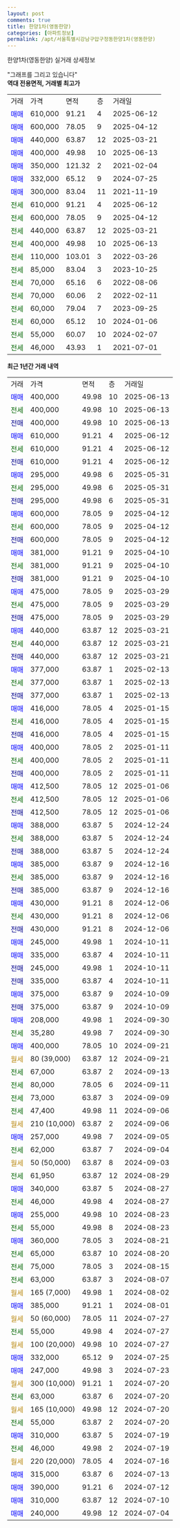 ```yaml
---
layout: post
comments: true
title: 한양1차(영동한양)
categories: [아파트정보]
permalink: /apt/서울특별시강남구압구정동한양1차(영동한양)
---
```


한양1차(영동한양) 실거래 상세정보

<script type="text/javascript">
  google.charts.load('current', {'packages':['line', 'corechart']});
  google.charts.setOnLoadCallback(drawChart);

  function drawChart() {
    var data = new google.visualization.DataTable();
    data.addColumn('date', '거래일');
    data.addColumn('number', "매매");
    data.addColumn('number', "전세");
    data.addColumn('number', "전매");

    data.addRows([[new Date(Date.parse("2025-06-13")), 400000, null, null], [new Date(Date.parse("2025-06-13")), null, 400000, null], [new Date(Date.parse("2025-06-13")), null, null, 400000], [new Date(Date.parse("2025-06-12")), 610000, null, null], [new Date(Date.parse("2025-06-12")), null, 610000, null], [new Date(Date.parse("2025-06-12")), null, null, 610000], [new Date(Date.parse("2025-05-31")), 295000, null, null], [new Date(Date.parse("2025-05-31")), null, 295000, null], [new Date(Date.parse("2025-05-31")), null, null, 295000], [new Date(Date.parse("2025-04-12")), 600000, null, null], [new Date(Date.parse("2025-04-12")), null, 600000, null], [new Date(Date.parse("2025-04-12")), null, null, 600000], [new Date(Date.parse("2025-04-10")), 381000, null, null], [new Date(Date.parse("2025-04-10")), null, 381000, null], [new Date(Date.parse("2025-04-10")), null, null, 381000], [new Date(Date.parse("2025-03-29")), 475000, null, null], [new Date(Date.parse("2025-03-29")), null, 475000, null], [new Date(Date.parse("2025-03-29")), null, null, 475000], [new Date(Date.parse("2025-03-21")), 440000, null, null], [new Date(Date.parse("2025-03-21")), null, 440000, null], [new Date(Date.parse("2025-03-21")), null, null, 440000], [new Date(Date.parse("2025-02-13")), 377000, null, null], [new Date(Date.parse("2025-02-13")), null, 377000, null], [new Date(Date.parse("2025-02-13")), null, null, 377000], [new Date(Date.parse("2025-01-15")), 416000, null, null], [new Date(Date.parse("2025-01-15")), null, 416000, null], [new Date(Date.parse("2025-01-15")), null, null, 416000], [new Date(Date.parse("2025-01-11")), 400000, null, null], [new Date(Date.parse("2025-01-11")), null, 400000, null], [new Date(Date.parse("2025-01-11")), null, null, 400000], [new Date(Date.parse("2025-01-06")), 412500, null, null], [new Date(Date.parse("2025-01-06")), null, 412500, null], [new Date(Date.parse("2025-01-06")), null, null, 412500], [new Date(Date.parse("2024-12-24")), 388000, null, null], [new Date(Date.parse("2024-12-24")), null, 388000, null], [new Date(Date.parse("2024-12-24")), null, null, 388000], [new Date(Date.parse("2024-12-16")), 385000, null, null], [new Date(Date.parse("2024-12-16")), null, 385000, null], [new Date(Date.parse("2024-12-16")), null, null, 385000], [new Date(Date.parse("2024-12-06")), 430000, null, null], [new Date(Date.parse("2024-12-06")), null, 430000, null], [new Date(Date.parse("2024-12-06")), null, null, 430000], [new Date(Date.parse("2024-10-11")), 245000, null, null], [new Date(Date.parse("2024-10-11")), 335000, null, null], [new Date(Date.parse("2024-10-11")), null, null, 245000], [new Date(Date.parse("2024-10-11")), null, null, 335000], [new Date(Date.parse("2024-10-09")), 375000, null, null], [new Date(Date.parse("2024-10-09")), null, null, 375000], [new Date(Date.parse("2024-09-30")), 208000, null, null], [new Date(Date.parse("2024-09-30")), null, 35280, null], [new Date(Date.parse("2024-09-21")), 400000, null, null], [new Date(Date.parse("2024-09-21")), null, null, null], [new Date(Date.parse("2024-09-13")), null, 67000, null], [new Date(Date.parse("2024-09-11")), null, 80000, null], [new Date(Date.parse("2024-09-09")), null, 73000, null], [new Date(Date.parse("2024-09-06")), null, 47400, null], [new Date(Date.parse("2024-09-06")), null, null, null], [new Date(Date.parse("2024-09-05")), 257000, null, null], [new Date(Date.parse("2024-09-04")), null, 62000, null], [new Date(Date.parse("2024-09-03")), null, null, null], [new Date(Date.parse("2024-08-29")), null, 61950, null], [new Date(Date.parse("2024-08-27")), 340000, null, null], [new Date(Date.parse("2024-08-27")), null, 46000, null], [new Date(Date.parse("2024-08-23")), 255000, null, null], [new Date(Date.parse("2024-08-23")), null, 55000, null], [new Date(Date.parse("2024-08-21")), 360000, null, null], [new Date(Date.parse("2024-08-20")), null, 65000, null], [new Date(Date.parse("2024-08-15")), null, 75000, null], [new Date(Date.parse("2024-08-07")), null, 63000, null], [new Date(Date.parse("2024-08-02")), null, null, null], [new Date(Date.parse("2024-08-01")), 385000, null, null], [new Date(Date.parse("2024-07-27")), null, null, null], [new Date(Date.parse("2024-07-27")), null, 55000, null], [new Date(Date.parse("2024-07-27")), null, null, null], [new Date(Date.parse("2024-07-25")), 332000, null, null], [new Date(Date.parse("2024-07-23")), 247000, null, null], [new Date(Date.parse("2024-07-20")), null, null, null], [new Date(Date.parse("2024-07-20")), null, 63000, null], [new Date(Date.parse("2024-07-20")), null, null, null], [new Date(Date.parse("2024-07-20")), null, 55000, null], [new Date(Date.parse("2024-07-19")), 310000, null, null], [new Date(Date.parse("2024-07-19")), null, 46000, null], [new Date(Date.parse("2024-07-16")), null, null, null], [new Date(Date.parse("2024-07-13")), 315000, null, null], [new Date(Date.parse("2024-07-12")), 390000, null, null], [new Date(Date.parse("2024-07-10")), 310000, null, null], [new Date(Date.parse("2024-07-04")), 240000, null, null]]);

    var options = {
      hAxis: {
        format: 'yyyy/MM/dd'
      },    
      lineWidth: 0,
      pointsVisible: true,    
      title: '최근 1년간 유형별 실거래가 분포',
      legend: { position: 'bottom' }
    };

    var formatter = new google.visualization.NumberFormat({pattern:'###,###'} );
    formatter.format(data, 1);
    formatter.format(data, 2);
    
    setTimeout(function() {
        var chart = new google.visualization.LineChart(document.getElementById('columnchart_material'));
        chart.draw(data, (options));
        document.getElementById('loading').style.display = 'none';
    }, 200);
  }
</script>


<div id="loading" style="z-index:20; display: block; margin-left: 0px">"그래프를 그리고 있습니다"</div>
<div id="columnchart_material" style="width: 95%; margin-left: 0px; display: block"></div>
<!-- contents start -->
<b>역대 전용면적, 거래별 최고가</b>
<table class="sortable">
    <tr>
      <td>거래</td>
      <td>가격</td>
      <td>면적</td>
      <td>층</td>
      <td>거래일</td>
    </tr>
        <tr>
          <td><a style="color: blue">매매</a></td>
          <td>610,000</td>
          <td>91.21</td>
          <td>4</td>
          <td>2025-06-12</td>
        </tr>            <tr>
          <td><a style="color: blue">매매</a></td>
          <td>600,000</td>
          <td>78.05</td>
          <td>9</td>
          <td>2025-04-12</td>
        </tr>            <tr>
          <td><a style="color: blue">매매</a></td>
          <td>440,000</td>
          <td>63.87</td>
          <td>12</td>
          <td>2025-03-21</td>
        </tr>            <tr>
          <td><a style="color: blue">매매</a></td>
          <td>400,000</td>
          <td>49.98</td>
          <td>10</td>
          <td>2025-06-13</td>
        </tr>            <tr>
          <td><a style="color: blue">매매</a></td>
          <td>350,000</td>
          <td>121.32</td>
          <td>2</td>
          <td>2021-02-04</td>
        </tr>            <tr>
          <td><a style="color: blue">매매</a></td>
          <td>332,000</td>
          <td>65.12</td>
          <td>9</td>
          <td>2024-07-25</td>
        </tr>            <tr>
          <td><a style="color: blue">매매</a></td>
          <td>300,000</td>
          <td>83.04</td>
          <td>11</td>
          <td>2021-11-19</td>
        </tr>        
        <tr>
              <td><a style="color: darkgreen">전세</a></td>
              <td>610,000</td>
              <td>91.21</td>
              <td>4</td>
              <td>2025-06-12</td>
            </tr>            <tr>
              <td><a style="color: darkgreen">전세</a></td>
              <td>600,000</td>
              <td>78.05</td>
              <td>9</td>
              <td>2025-04-12</td>
            </tr>            <tr>
              <td><a style="color: darkgreen">전세</a></td>
              <td>440,000</td>
              <td>63.87</td>
              <td>12</td>
              <td>2025-03-21</td>
            </tr>            <tr>
              <td><a style="color: darkgreen">전세</a></td>
              <td>400,000</td>
              <td>49.98</td>
              <td>10</td>
              <td>2025-06-13</td>
            </tr>            <tr>
              <td><a style="color: darkgreen">전세</a></td>
              <td>110,000</td>
              <td>103.01</td>
              <td>3</td>
              <td>2022-03-26</td>
            </tr>            <tr>
              <td><a style="color: darkgreen">전세</a></td>
              <td>85,000</td>
              <td>83.04</td>
              <td>3</td>
              <td>2023-10-25</td>
            </tr>            <tr>
              <td><a style="color: darkgreen">전세</a></td>
              <td>70,000</td>
              <td>65.16</td>
              <td>6</td>
              <td>2022-08-06</td>
            </tr>            <tr>
              <td><a style="color: darkgreen">전세</a></td>
              <td>70,000</td>
              <td>60.06</td>
              <td>2</td>
              <td>2022-02-11</td>
            </tr>            <tr>
              <td><a style="color: darkgreen">전세</a></td>
              <td>60,000</td>
              <td>79.04</td>
              <td>7</td>
              <td>2023-09-25</td>
            </tr>            <tr>
              <td><a style="color: darkgreen">전세</a></td>
              <td>60,000</td>
              <td>65.12</td>
              <td>10</td>
              <td>2024-01-06</td>
            </tr>            <tr>
              <td><a style="color: darkgreen">전세</a></td>
              <td>55,000</td>
              <td>60.07</td>
              <td>10</td>
              <td>2024-02-07</td>
            </tr>            <tr>
              <td><a style="color: darkgreen">전세</a></td>
              <td>46,000</td>
              <td>43.93</td>
              <td>1</td>
              <td>2021-07-01</td>
            </tr>        
    
</table>

<b>최근 1년간 거래 내역</b>

<table class="sortable">
    <tr>
      <td>거래</td>
      <td>가격</td>
      <td>면적</td>
      <td>층</td>
      <td>거래일</td>
    </tr>
    <tr>
      <td><a style="color: blue">매매</a></td>
      <td>400,000</td>
      <td>49.98</td>
      <td>10</td>
      <td>2025-06-13</td>
    </tr>          <tr>
      <td><a style="color: darkgreen">전세</a></td>
      <td>400,000</td>
      <td>49.98</td>
      <td>10</td>
      <td>2025-06-13</td>
    </tr>          <tr>
      <td><a style="color: darkblue">전매</a></td>
      <td>400,000</td>
      <td>49.98</td>
      <td>10</td>
      <td>2025-06-13</td>
    </tr>          <tr>
      <td><a style="color: blue">매매</a></td>
      <td>610,000</td>
      <td>91.21</td>
      <td>4</td>
      <td>2025-06-12</td>
    </tr>          <tr>
      <td><a style="color: darkgreen">전세</a></td>
      <td>610,000</td>
      <td>91.21</td>
      <td>4</td>
      <td>2025-06-12</td>
    </tr>          <tr>
      <td><a style="color: darkblue">전매</a></td>
      <td>610,000</td>
      <td>91.21</td>
      <td>4</td>
      <td>2025-06-12</td>
    </tr>          <tr>
      <td><a style="color: blue">매매</a></td>
      <td>295,000</td>
      <td>49.98</td>
      <td>6</td>
      <td>2025-05-31</td>
    </tr>          <tr>
      <td><a style="color: darkgreen">전세</a></td>
      <td>295,000</td>
      <td>49.98</td>
      <td>6</td>
      <td>2025-05-31</td>
    </tr>          <tr>
      <td><a style="color: darkblue">전매</a></td>
      <td>295,000</td>
      <td>49.98</td>
      <td>6</td>
      <td>2025-05-31</td>
    </tr>          <tr>
      <td><a style="color: blue">매매</a></td>
      <td>600,000</td>
      <td>78.05</td>
      <td>9</td>
      <td>2025-04-12</td>
    </tr>          <tr>
      <td><a style="color: darkgreen">전세</a></td>
      <td>600,000</td>
      <td>78.05</td>
      <td>9</td>
      <td>2025-04-12</td>
    </tr>          <tr>
      <td><a style="color: darkblue">전매</a></td>
      <td>600,000</td>
      <td>78.05</td>
      <td>9</td>
      <td>2025-04-12</td>
    </tr>          <tr>
      <td><a style="color: blue">매매</a></td>
      <td>381,000</td>
      <td>91.21</td>
      <td>9</td>
      <td>2025-04-10</td>
    </tr>          <tr>
      <td><a style="color: darkgreen">전세</a></td>
      <td>381,000</td>
      <td>91.21</td>
      <td>9</td>
      <td>2025-04-10</td>
    </tr>          <tr>
      <td><a style="color: darkblue">전매</a></td>
      <td>381,000</td>
      <td>91.21</td>
      <td>9</td>
      <td>2025-04-10</td>
    </tr>          <tr>
      <td><a style="color: blue">매매</a></td>
      <td>475,000</td>
      <td>78.05</td>
      <td>9</td>
      <td>2025-03-29</td>
    </tr>          <tr>
      <td><a style="color: darkgreen">전세</a></td>
      <td>475,000</td>
      <td>78.05</td>
      <td>9</td>
      <td>2025-03-29</td>
    </tr>          <tr>
      <td><a style="color: darkblue">전매</a></td>
      <td>475,000</td>
      <td>78.05</td>
      <td>9</td>
      <td>2025-03-29</td>
    </tr>          <tr>
      <td><a style="color: blue">매매</a></td>
      <td>440,000</td>
      <td>63.87</td>
      <td>12</td>
      <td>2025-03-21</td>
    </tr>          <tr>
      <td><a style="color: darkgreen">전세</a></td>
      <td>440,000</td>
      <td>63.87</td>
      <td>12</td>
      <td>2025-03-21</td>
    </tr>          <tr>
      <td><a style="color: darkblue">전매</a></td>
      <td>440,000</td>
      <td>63.87</td>
      <td>12</td>
      <td>2025-03-21</td>
    </tr>          <tr>
      <td><a style="color: blue">매매</a></td>
      <td>377,000</td>
      <td>63.87</td>
      <td>1</td>
      <td>2025-02-13</td>
    </tr>          <tr>
      <td><a style="color: darkgreen">전세</a></td>
      <td>377,000</td>
      <td>63.87</td>
      <td>1</td>
      <td>2025-02-13</td>
    </tr>          <tr>
      <td><a style="color: darkblue">전매</a></td>
      <td>377,000</td>
      <td>63.87</td>
      <td>1</td>
      <td>2025-02-13</td>
    </tr>          <tr>
      <td><a style="color: blue">매매</a></td>
      <td>416,000</td>
      <td>78.05</td>
      <td>4</td>
      <td>2025-01-15</td>
    </tr>          <tr>
      <td><a style="color: darkgreen">전세</a></td>
      <td>416,000</td>
      <td>78.05</td>
      <td>4</td>
      <td>2025-01-15</td>
    </tr>          <tr>
      <td><a style="color: darkblue">전매</a></td>
      <td>416,000</td>
      <td>78.05</td>
      <td>4</td>
      <td>2025-01-15</td>
    </tr>          <tr>
      <td><a style="color: blue">매매</a></td>
      <td>400,000</td>
      <td>78.05</td>
      <td>2</td>
      <td>2025-01-11</td>
    </tr>          <tr>
      <td><a style="color: darkgreen">전세</a></td>
      <td>400,000</td>
      <td>78.05</td>
      <td>2</td>
      <td>2025-01-11</td>
    </tr>          <tr>
      <td><a style="color: darkblue">전매</a></td>
      <td>400,000</td>
      <td>78.05</td>
      <td>2</td>
      <td>2025-01-11</td>
    </tr>          <tr>
      <td><a style="color: blue">매매</a></td>
      <td>412,500</td>
      <td>78.05</td>
      <td>12</td>
      <td>2025-01-06</td>
    </tr>          <tr>
      <td><a style="color: darkgreen">전세</a></td>
      <td>412,500</td>
      <td>78.05</td>
      <td>12</td>
      <td>2025-01-06</td>
    </tr>          <tr>
      <td><a style="color: darkblue">전매</a></td>
      <td>412,500</td>
      <td>78.05</td>
      <td>12</td>
      <td>2025-01-06</td>
    </tr>          <tr>
      <td><a style="color: blue">매매</a></td>
      <td>388,000</td>
      <td>63.87</td>
      <td>5</td>
      <td>2024-12-24</td>
    </tr>          <tr>
      <td><a style="color: darkgreen">전세</a></td>
      <td>388,000</td>
      <td>63.87</td>
      <td>5</td>
      <td>2024-12-24</td>
    </tr>          <tr>
      <td><a style="color: darkblue">전매</a></td>
      <td>388,000</td>
      <td>63.87</td>
      <td>5</td>
      <td>2024-12-24</td>
    </tr>          <tr>
      <td><a style="color: blue">매매</a></td>
      <td>385,000</td>
      <td>63.87</td>
      <td>9</td>
      <td>2024-12-16</td>
    </tr>          <tr>
      <td><a style="color: darkgreen">전세</a></td>
      <td>385,000</td>
      <td>63.87</td>
      <td>9</td>
      <td>2024-12-16</td>
    </tr>          <tr>
      <td><a style="color: darkblue">전매</a></td>
      <td>385,000</td>
      <td>63.87</td>
      <td>9</td>
      <td>2024-12-16</td>
    </tr>          <tr>
      <td><a style="color: blue">매매</a></td>
      <td>430,000</td>
      <td>91.21</td>
      <td>8</td>
      <td>2024-12-06</td>
    </tr>          <tr>
      <td><a style="color: darkgreen">전세</a></td>
      <td>430,000</td>
      <td>91.21</td>
      <td>8</td>
      <td>2024-12-06</td>
    </tr>          <tr>
      <td><a style="color: darkblue">전매</a></td>
      <td>430,000</td>
      <td>91.21</td>
      <td>8</td>
      <td>2024-12-06</td>
    </tr>          <tr>
      <td><a style="color: blue">매매</a></td>
      <td>245,000</td>
      <td>49.98</td>
      <td>1</td>
      <td>2024-10-11</td>
    </tr>          <tr>
      <td><a style="color: blue">매매</a></td>
      <td>335,000</td>
      <td>63.87</td>
      <td>4</td>
      <td>2024-10-11</td>
    </tr>          <tr>
      <td><a style="color: darkblue">전매</a></td>
      <td>245,000</td>
      <td>49.98</td>
      <td>1</td>
      <td>2024-10-11</td>
    </tr>          <tr>
      <td><a style="color: darkblue">전매</a></td>
      <td>335,000</td>
      <td>63.87</td>
      <td>4</td>
      <td>2024-10-11</td>
    </tr>          <tr>
      <td><a style="color: blue">매매</a></td>
      <td>375,000</td>
      <td>63.87</td>
      <td>9</td>
      <td>2024-10-09</td>
    </tr>          <tr>
      <td><a style="color: darkblue">전매</a></td>
      <td>375,000</td>
      <td>63.87</td>
      <td>9</td>
      <td>2024-10-09</td>
    </tr>          <tr>
      <td><a style="color: blue">매매</a></td>
      <td>208,000</td>
      <td>49.98</td>
      <td>1</td>
      <td>2024-09-30</td>
    </tr>          <tr>
      <td><a style="color: darkgreen">전세</a></td>
      <td>35,280</td>
      <td>49.98</td>
      <td>7</td>
      <td>2024-09-30</td>
    </tr>          <tr>
      <td><a style="color: blue">매매</a></td>
      <td>400,000</td>
      <td>78.05</td>
      <td>10</td>
      <td>2024-09-21</td>
    </tr>          <tr>
      <td><a style="color: darkgoldenrod">월세</a></td>
      <td>80 (39,000)</td>
      <td>63.87</td>
      <td>12</td>
      <td>2024-09-21</td>
    </tr>          <tr>
      <td><a style="color: darkgreen">전세</a></td>
      <td>67,000</td>
      <td>63.87</td>
      <td>2</td>
      <td>2024-09-13</td>
    </tr>          <tr>
      <td><a style="color: darkgreen">전세</a></td>
      <td>80,000</td>
      <td>78.05</td>
      <td>6</td>
      <td>2024-09-11</td>
    </tr>          <tr>
      <td><a style="color: darkgreen">전세</a></td>
      <td>73,000</td>
      <td>63.87</td>
      <td>3</td>
      <td>2024-09-09</td>
    </tr>          <tr>
      <td><a style="color: darkgreen">전세</a></td>
      <td>47,400</td>
      <td>49.98</td>
      <td>11</td>
      <td>2024-09-06</td>
    </tr>          <tr>
      <td><a style="color: darkgoldenrod">월세</a></td>
      <td>210 (10,000)</td>
      <td>63.87</td>
      <td>2</td>
      <td>2024-09-06</td>
    </tr>          <tr>
      <td><a style="color: blue">매매</a></td>
      <td>257,000</td>
      <td>49.98</td>
      <td>7</td>
      <td>2024-09-05</td>
    </tr>          <tr>
      <td><a style="color: darkgreen">전세</a></td>
      <td>62,000</td>
      <td>63.87</td>
      <td>7</td>
      <td>2024-09-04</td>
    </tr>          <tr>
      <td><a style="color: darkgoldenrod">월세</a></td>
      <td>50 (50,000)</td>
      <td>63.87</td>
      <td>8</td>
      <td>2024-09-03</td>
    </tr>          <tr>
      <td><a style="color: darkgreen">전세</a></td>
      <td>61,950</td>
      <td>63.87</td>
      <td>12</td>
      <td>2024-08-29</td>
    </tr>          <tr>
      <td><a style="color: blue">매매</a></td>
      <td>340,000</td>
      <td>63.87</td>
      <td>5</td>
      <td>2024-08-27</td>
    </tr>          <tr>
      <td><a style="color: darkgreen">전세</a></td>
      <td>46,000</td>
      <td>49.98</td>
      <td>4</td>
      <td>2024-08-27</td>
    </tr>          <tr>
      <td><a style="color: blue">매매</a></td>
      <td>255,000</td>
      <td>49.98</td>
      <td>10</td>
      <td>2024-08-23</td>
    </tr>          <tr>
      <td><a style="color: darkgreen">전세</a></td>
      <td>55,000</td>
      <td>49.98</td>
      <td>8</td>
      <td>2024-08-23</td>
    </tr>          <tr>
      <td><a style="color: blue">매매</a></td>
      <td>360,000</td>
      <td>78.05</td>
      <td>3</td>
      <td>2024-08-21</td>
    </tr>          <tr>
      <td><a style="color: darkgreen">전세</a></td>
      <td>65,000</td>
      <td>63.87</td>
      <td>10</td>
      <td>2024-08-20</td>
    </tr>          <tr>
      <td><a style="color: darkgreen">전세</a></td>
      <td>75,000</td>
      <td>78.05</td>
      <td>3</td>
      <td>2024-08-15</td>
    </tr>          <tr>
      <td><a style="color: darkgreen">전세</a></td>
      <td>63,000</td>
      <td>63.87</td>
      <td>3</td>
      <td>2024-08-07</td>
    </tr>          <tr>
      <td><a style="color: darkgoldenrod">월세</a></td>
      <td>165 (7,000)</td>
      <td>49.98</td>
      <td>1</td>
      <td>2024-08-02</td>
    </tr>          <tr>
      <td><a style="color: blue">매매</a></td>
      <td>385,000</td>
      <td>91.21</td>
      <td>1</td>
      <td>2024-08-01</td>
    </tr>          <tr>
      <td><a style="color: darkgoldenrod">월세</a></td>
      <td>50 (60,000)</td>
      <td>78.05</td>
      <td>11</td>
      <td>2024-07-27</td>
    </tr>          <tr>
      <td><a style="color: darkgreen">전세</a></td>
      <td>55,000</td>
      <td>49.98</td>
      <td>4</td>
      <td>2024-07-27</td>
    </tr>          <tr>
      <td><a style="color: darkgoldenrod">월세</a></td>
      <td>100 (20,000)</td>
      <td>49.98</td>
      <td>10</td>
      <td>2024-07-27</td>
    </tr>          <tr>
      <td><a style="color: blue">매매</a></td>
      <td>332,000</td>
      <td>65.12</td>
      <td>9</td>
      <td>2024-07-25</td>
    </tr>          <tr>
      <td><a style="color: blue">매매</a></td>
      <td>247,000</td>
      <td>49.98</td>
      <td>3</td>
      <td>2024-07-23</td>
    </tr>          <tr>
      <td><a style="color: darkgoldenrod">월세</a></td>
      <td>300 (10,000)</td>
      <td>91.21</td>
      <td>1</td>
      <td>2024-07-20</td>
    </tr>          <tr>
      <td><a style="color: darkgreen">전세</a></td>
      <td>63,000</td>
      <td>63.87</td>
      <td>6</td>
      <td>2024-07-20</td>
    </tr>          <tr>
      <td><a style="color: darkgoldenrod">월세</a></td>
      <td>165 (10,000)</td>
      <td>49.98</td>
      <td>12</td>
      <td>2024-07-20</td>
    </tr>          <tr>
      <td><a style="color: darkgreen">전세</a></td>
      <td>55,000</td>
      <td>63.87</td>
      <td>2</td>
      <td>2024-07-20</td>
    </tr>          <tr>
      <td><a style="color: blue">매매</a></td>
      <td>310,000</td>
      <td>63.87</td>
      <td>5</td>
      <td>2024-07-19</td>
    </tr>          <tr>
      <td><a style="color: darkgreen">전세</a></td>
      <td>46,000</td>
      <td>49.98</td>
      <td>2</td>
      <td>2024-07-19</td>
    </tr>          <tr>
      <td><a style="color: darkgoldenrod">월세</a></td>
      <td>220 (20,000)</td>
      <td>78.05</td>
      <td>4</td>
      <td>2024-07-16</td>
    </tr>          <tr>
      <td><a style="color: blue">매매</a></td>
      <td>315,000</td>
      <td>63.87</td>
      <td>6</td>
      <td>2024-07-13</td>
    </tr>          <tr>
      <td><a style="color: blue">매매</a></td>
      <td>390,000</td>
      <td>91.21</td>
      <td>6</td>
      <td>2024-07-12</td>
    </tr>          <tr>
      <td><a style="color: blue">매매</a></td>
      <td>310,000</td>
      <td>63.87</td>
      <td>12</td>
      <td>2024-07-10</td>
    </tr>          <tr>
      <td><a style="color: blue">매매</a></td>
      <td>240,000</td>
      <td>49.98</td>
      <td>12</td>
      <td>2024-07-04</td>
    </tr>      </table>
<!-- contents end -->    


